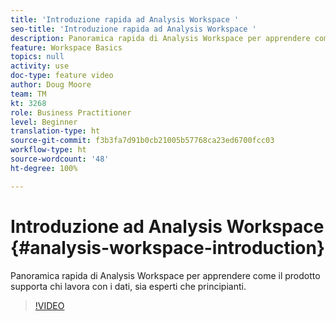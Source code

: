 ```yaml
---
title: 'Introduzione rapida ad Analysis Workspace '
seo-title: 'Introduzione rapida ad Analysis Workspace '
description: Panoramica rapida di Analysis Workspace per apprendere come il prodotto supporta chi lavora con i dati, sia esperti che principianti.
feature: Workspace Basics
topics: null
activity: use
doc-type: feature video
author: Doug Moore
team: TM
kt: 3268
role: Business Practitioner
level: Beginner
translation-type: ht
source-git-commit: f3b3fa7d91b0cb21005b57768ca23ed6700fcc03
workflow-type: ht
source-wordcount: '48'
ht-degree: 100%

---
```



# Introduzione ad Analysis Workspace {#analysis-workspace-introduction}

Panoramica rapida di Analysis Workspace per apprendere come il prodotto supporta chi lavora con i dati, sia esperti che principianti.

>[!VIDEO](https://video.tv.adobe.com/v/28165/?quality=12)
